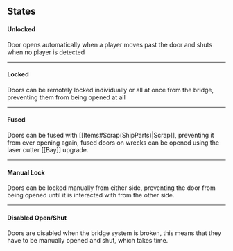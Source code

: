 ## States
#### Unlocked
Door opens automatically when a player moves past the door and shuts when no player is detected

----------
#### Locked
Doors can be remotely locked individually or all at once from the bridge, preventing them from being opened at all 

--------
#### Fused
Doors can be fused with [[Items#Scrap(ShipParts)|Scrap]], preventing it from ever opening again, fused doors on wrecks can be opened using the laser cutter [[Bay]] upgrade.

--------
#### Manual Lock
Doors can be locked manually from either side, preventing the door from being opened until it is interacted with from the other side.

-------
#### Disabled Open/Shut
Doors are disabled when the bridge system is broken, this means that they have to be manually opened and shut, which takes time.